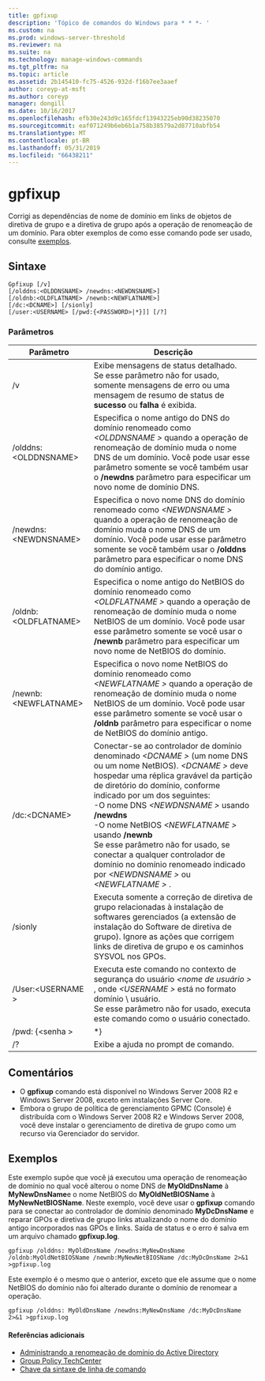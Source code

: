 ```yaml
---
title: gpfixup
description: 'Tópico de comandos do Windows para * * *- '
ms.custom: na
ms.prod: windows-server-threshold
ms.reviewer: na
ms.suite: na
ms.technology: manage-windows-commands
ms.tgt_pltfrm: na
ms.topic: article
ms.assetid: 2b145410-fc75-4526-932d-f16b7ee3aaef
author: coreyp-at-msft
ms.author: coreyp
manager: dongill
ms.date: 10/16/2017
ms.openlocfilehash: efb30e243d9c165fdcf13943225eb90d38235070
ms.sourcegitcommit: eaf071249b6eb6b1a758b38579a2d87710abfb54
ms.translationtype: MT
ms.contentlocale: pt-BR
ms.lasthandoff: 05/31/2019
ms.locfileid: "66438211"
---
```

# <a name="gpfixup"></a>gpfixup



Corrigi as dependências de nome de domínio em links de objetos de diretiva de grupo e a diretiva de grupo após a operação de renomeação de um domínio. Para obter exemplos de como esse comando pode ser usado, consulte [exemplos](#BKMK_Examples).

## <a name="syntax"></a>Sintaxe

```
Gpfixup [/v] 
[/olddns:<OLDDNSNAME> /newdns:<NEWDNSNAME>] 
[/oldnb:<OLDFLATNAME> /newnb:<NEWFLATNAME>] 
[/dc:<DCNAME>] [/sionly] 
[/user:<USERNAME> [/pwd:{<PASSWORD>|*}]] [/?]
```

### <a name="parameters"></a>Parâmetros

|       Parâmetro       |                                                                                                                                                                                                                               Descrição                                                                                                                                                                                                                               |
|-----------------------|-------------------------------------------------------------------------------------------------------------------------------------------------------------------------------------------------------------------------------------------------------------------------------------------------------------------------------------------------------------------------------------------------------------------------------------------------------------------------|
|          /v           |                                                                                                                                                      Exibe mensagens de status detalhado.</br>Se esse parâmetro não for usado, somente mensagens de erro ou uma mensagem de resumo de status de **sucesso** ou **falha** é exibida.                                                                                                                                                       |
| /olddns:\<OLDDNSNAME> |                                                                                                           Especifica o nome antigo do DNS do domínio renomeado como  *\<OLDDNSNAME >* quando a operação de renomeação de domínio muda o nome DNS de um domínio. Você pode usar esse parâmetro somente se você também usar o **/newdns** parâmetro para especificar um novo nome de domínio DNS.                                                                                                            |
| /newdns:\<NEWDNSNAME> |                                                                                                          Especifica o novo nome DNS do domínio renomeado como  *\<NEWDNSNAME >* quando a operação de renomeação de domínio muda o nome DNS de um domínio. Você pode usar esse parâmetro somente se você também usar o **/olddns** parâmetro para especificar o nome DNS do domínio antigo.                                                                                                           |
| /oldnb:\<OLDFLATNAME> |                                                                                                        Especifica o nome antigo do NetBIOS do domínio renomeado como  *\<OLDFLATNAME >* quando a operação de renomeação de domínio muda o nome NetBIOS de um domínio. Você pode usar esse parâmetro somente se você usar o **/newnb** parâmetro para especificar um novo nome de NetBIOS do domínio.                                                                                                        |
| /newnb:\<NEWFLATNAME> |                                                                                                       Especifica o novo nome NetBIOS do domínio renomeado como  *\<NEWFLATNAME >* quando a operação de renomeação de domínio muda o nome NetBIOS de um domínio. Você pode usar esse parâmetro somente se você usar o **/oldnb** parâmetro para especificar o nome de NetBIOS do domínio antigo.                                                                                                       |
|     /dc:\<DCNAME>     | Conectar-se ao controlador de domínio denominado  *\<DCNAME >* (um nome DNS ou um nome NetBIOS). *\<DCNAME >* deve hospedar uma réplica gravável da partição de diretório do domínio, conforme indicado por um dos seguintes:</br>-O nome DNS  *\<NEWDNSNAME >* usando **/newdns**</br>-O nome NetBIOS  *\<NEWFLATNAME >* usando **/newnb**</br>Se esse parâmetro não for usado, se conectar a qualquer controlador de domínio no domínio renomeado indicado por  *\<NEWDNSNAME >* ou  *\<NEWFLATNAME >* . |
|        /sionly        |                                                                                                                           Executa somente a correção de diretiva de grupo relacionadas à instalação de softwares gerenciados (a extensão de instalação do Software de diretiva de grupo). Ignore as ações que corrigem links de diretiva de grupo e os caminhos SYSVOL nos GPOs.                                                                                                                           |
|   /User:\<USERNAME >   |                                                                                                                                   Executa este comando no contexto de segurança do usuário  *\<nome de usuário >* , onde  *\<USERNAME >* está no formato domínio \ usuário.</br>Se esse parâmetro não for usado, executa este comando como o usuário conectado.                                                                                                                                    |
|   /pwd: {\<senha >   |                                                                                                                                                                                                                                   \*}                                                                                                                                                                                                                                   |
|          /?           |                                                                                                                                                                                                                  Exibe a ajuda no prompt de comando.                                                                                                                                                                                                                   |

## <a name="remarks"></a>Comentários

-   O **gpfixup** comando está disponível no Windows Server 2008 R2 e Windows Server 2008, exceto em instalações Server Core.
-   Embora o grupo de política de gerenciamento GPMC (Console) é distribuída com o Windows Server 2008 R2 e Windows Server 2008, você deve instalar o gerenciamento de diretiva de grupo como um recurso via Gerenciador do servidor.

## <a name="BKMK_Examples"></a>Exemplos

Este exemplo supõe que você já executou uma operação de renomeação de domínio no qual você alterou o nome DNS de **MyOldDnsName** à **MyNewDnsName**e o nome NetBIOS do  **MyOldNetBIOSName** à **MyNewNetBIOSName**. Neste exemplo, você deve usar o **gpfixup** comando para se conectar ao controlador de domínio denominado **MyDcDnsName** e reparar GPOs e diretiva de grupo links atualizando o nome do domínio antigo incorporados nas GPOs e links. Saída de status e o erro é salva em um arquivo chamado **gpfixup.log**.
```
gpfixup /olddns: MyOldDnsName /newdns:MyNewDnsName /oldnb:MyOldNetBIOSName /newnb:MyNewNetBIOSName /dc:MyDcDnsName 2>&1 >gpfixup.log
```
Este exemplo é o mesmo que o anterior, exceto que ele assume que o nome NetBIOS do domínio não foi alterado durante o domínio de renomear a operação.
```
gpfixup /olddns: MyOldDnsName /newdns:MyNewDnsName /dc:MyDcDnsName 2>&1 >gpfixup.log
```

#### <a name="additional-references"></a>Referências adicionais

-   [Administrando a renomeação de domínio do Active Directory](https://go.microsoft.com/fwlink/?LinkId=198385)
-   [Group Policy TechCenter](https://go.microsoft.com/fwlink/?LinkID=145531)
-   [Chave da sintaxe de linha de comando](command-line-syntax-key.md)